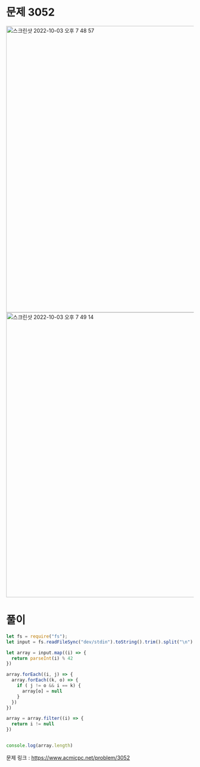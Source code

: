 # 문제 3052

<img width="769" alt="스크린샷 2022-10-03 오후 7 48 57" src="https://user-images.githubusercontent.com/103481518/193559923-5ed4f02c-94f6-49be-933a-f254cba545ca.png">

<img width="765" alt="스크린샷 2022-10-03 오후 7 49 14" src="https://user-images.githubusercontent.com/103481518/193559926-498503ac-ee84-4ab6-89c4-0df63a549bf7.png">


# 풀이

```javascript
let fs = require("fs");
let input = fs.readFileSync("dev/stdin").toString().trim().split("\n")

let array = input.map((i) => {
  return parseInt(i) % 42
})

array.forEach((i, j) => {
  array.forEach((k, o) => {
    if ( j != o && i == k) {
      array[o] = null
    }
  })
})

array = array.filter((i) => {
  return i != null
})


console.log(array.length)
```

문제 링크 : https://www.acmicpc.net/problem/3052
